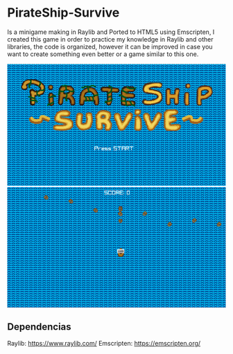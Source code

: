 # PirateShip-Survive
Is a minigame making in Raylib and Ported to HTML5 using Emscripten, I created this game in order to practice my knowledge in Raylib and other libraries, the code is organized, however it can be improved in case you want to create something even better or a game similar to this one.

![alt text](Capture.PNG) ![alt text](Capture1.PNG)

## Dependencias
Raylib: https://www.raylib.com/
Emscripten: https://emscripten.org/
